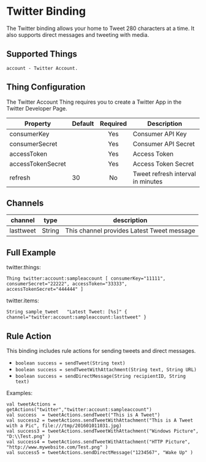 # Twitter Binding

The Twitter binding allows your home to Tweet 280 characters at a time. It also supports direct messages and tweeting with media.

## Supported Things

```
account - Twitter Account.

```

## Thing Configuration

The Twitter Account Thing requires you to create a Twitter App in the Twitter Developer Page.

|   Property        | Default | Required | Description                       |
|-------------------|---------|:--------:|-----------------------------------|
| consumerKey       |         |   Yes    | Consumer API Key                  |
| consumerSecret    |         |   Yes    | Consumer API Secret               |
| accessToken       |         |   Yes    | Access Token                      |
| accessTokenSecret |         |   Yes    | Access Token Secret               |
| refresh           | 30      |   No     | Tweet refresh interval in minutes |


## Channels

| channel    | type   | description                                |
|------------|--------|--------------------------------------------|
| lasttweet  | String | This channel provides Latest Tweet message |


## Full Example

twitter.things:

```
Thing twitter:account:sampleaccount [ consumerKey="11111", consumerSecret="22222", accessToken="33333", accessTokenSecret="444444" ]

```

twitter.items:

```
String sample_tweet   "Latest Tweet: [%s]" { channel="twitter:account:sampleaccount:lasttweet" }

```

## Rule Action

This binding includes rule actions for sending tweets and direct messages.

* `boolean success = sendTweet(String text)`
* `boolean success = sendTweetWithAttachment(String text, String URL)`
* `boolean success = sendDirectMessage(String recipientID, String text)`

Examples:

```
val tweetActions = getActions("twitter","twitter:account:sampleaccount")
val success  = tweetActions.sendTweet("This is A Tweet")
val success2 = tweetActions.sendTweetWithAttachment("This is A Tweet with a Pic", file:///tmp/201601011031.jpg)
val success3 = tweetActions.sendTweetWithAttachment("Windows Picture", "D:\\Test.png" )
val success4 = tweetActions.sendTweetWithAttachment("HTTP Picture", "http://www.mywebsite.com/Test.png" )
val success5 = tweetActions.sendDirectMessage("1234567", "Wake Up" )

```
